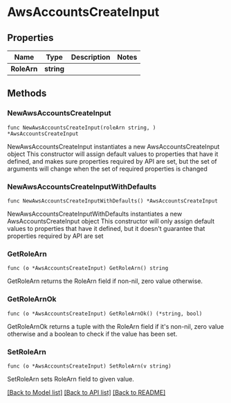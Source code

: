 # AwsAccountsCreateInput

## Properties

Name | Type | Description | Notes
------------ | ------------- | ------------- | -------------
**RoleArn** | **string** |  | 

## Methods

### NewAwsAccountsCreateInput

`func NewAwsAccountsCreateInput(roleArn string, ) *AwsAccountsCreateInput`

NewAwsAccountsCreateInput instantiates a new AwsAccountsCreateInput object
This constructor will assign default values to properties that have it defined,
and makes sure properties required by API are set, but the set of arguments
will change when the set of required properties is changed

### NewAwsAccountsCreateInputWithDefaults

`func NewAwsAccountsCreateInputWithDefaults() *AwsAccountsCreateInput`

NewAwsAccountsCreateInputWithDefaults instantiates a new AwsAccountsCreateInput object
This constructor will only assign default values to properties that have it defined,
but it doesn't guarantee that properties required by API are set

### GetRoleArn

`func (o *AwsAccountsCreateInput) GetRoleArn() string`

GetRoleArn returns the RoleArn field if non-nil, zero value otherwise.

### GetRoleArnOk

`func (o *AwsAccountsCreateInput) GetRoleArnOk() (*string, bool)`

GetRoleArnOk returns a tuple with the RoleArn field if it's non-nil, zero value otherwise
and a boolean to check if the value has been set.

### SetRoleArn

`func (o *AwsAccountsCreateInput) SetRoleArn(v string)`

SetRoleArn sets RoleArn field to given value.



[[Back to Model list]](../README.md#documentation-for-models) [[Back to API list]](../README.md#documentation-for-api-endpoints) [[Back to README]](../README.md)


